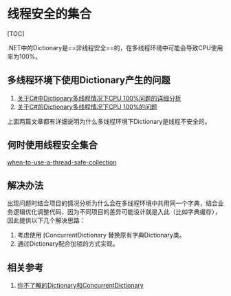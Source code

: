 # 线程安全的集合

[TOC]

.NET中的Dictionary是==非线程安全==的，在多线程环境中可能会导致CPU使用率为100%。

## 多线程环境下使用Dictionary产生的问题

1. [关于C#中Dictionary多线程情况下CPU 100%问题的详细分析](https://blog.csdn.net/xiaouncle/article/details/122011337)
2. [关于C#的Dictionary多线程情况下CPU 100%的问题](https://www.jianshu.com/p/e40807e4c0e6)

上面两篇文章都有详细说明为什么多线程环境下Dictionary是线程不安全的。

## 何时使用线程安全集合

[when-to-use-a-thread-safe-collection](https://learn.microsoft.com/zh-cn/dotnet/standard/collections/thread-safe/when-to-use-a-thread-safe-collection)

## 解决办法

出现问题时结合项目的情况分析为什么会在多线程环境中共用同一个字典，结合业务逻辑优化调整代码，因为不同项目的差异可能设计就是入此（比如字典缓存），因此提供以下几个解决思路：

1. 考虑使用 [ConcurrentDictionary 替换原有字典Dictionary类。
2. 通过Dictionary配合加锁的方式实现。

## 相关参考

1. [你不了解的Dictionary和ConcurrentDictionary](https://zhuanlan.zhihu.com/p/649281465)
